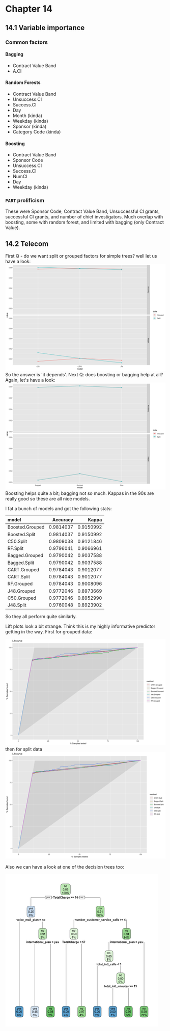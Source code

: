 # Chapter 14

## 14.1 Variable importance 

### Common factors

#### Bagging

* Contract Value Band
* A.CI

#### Random Forests 

* Contract Value Band 
* Unsuccess.CI
* Success.CI
* Day
* Month (kinda) 
* Weekday (kinda) 
* Sponsor (kinda) 
* Category Code (kinda) 

#### Boosting

* Contract Value Band 
* Sponsor Code
* Unsuccess.CI
* Success.CI 
* NumCI
* Day
* Weekday (kinda) 

### `PART` prolificism

These were Sponsor Code, Contract Value Band, Unsuccessful CI grants, successful CI grants, and number of chief investigators. Much overlap with boosting, some with random forest, and limited with bagging (only Contract Value). 

## 14.2 Telecom

First Q - do we want split or grouped factors for simple trees? well let us have a look:
![trees](14.2/tree_pred_plot.png)
So the answer is 'it depends'. Next Q: does boosting or bagging help at all? Again, let's have a look:
![trees](14.2/tree_type_pred_plot.png)
Boosting helps quite a bit; bagging not so much. Kappas in the 90s are really good so these are all nice models. 

I fat a bunch of models and got the following stats:

|model           |  Accuracy|     Kappa|
|:---------------|---------:|---------:|
|Boosted.Grouped | 0.9814037| 0.9150992|
|Boosted.Split   | 0.9814037| 0.9150992|
|C50.Split       | 0.9808038| 0.9121846|
|RF.Split        | 0.9796041| 0.9066961|
|Bagged.Grouped  | 0.9790042| 0.9037588|
|Bagged.Split    | 0.9790042| 0.9037588|
|CART.Grouped    | 0.9784043| 0.9012077|
|CART.Split      | 0.9784043| 0.9012077|
|RF.Grouped      | 0.9784043| 0.9008096|
|J48.Grouped     | 0.9772046| 0.8973669|
|C50.Grouped     | 0.9772046| 0.8952990|
|J48.Split       | 0.9760048| 0.8923902|

So they all perform quite similarly. 

Lift plots look a bit strange. Think this is my highly informative predictor getting in the way. First for grouped data:

![lift](14.2/grouped_lift_plot.png)
then for split data
![lift](14.2/split_lift_plot.png)

Also we can have a look at one of the decision trees too:

![tree](14.2/tree_plot.png)